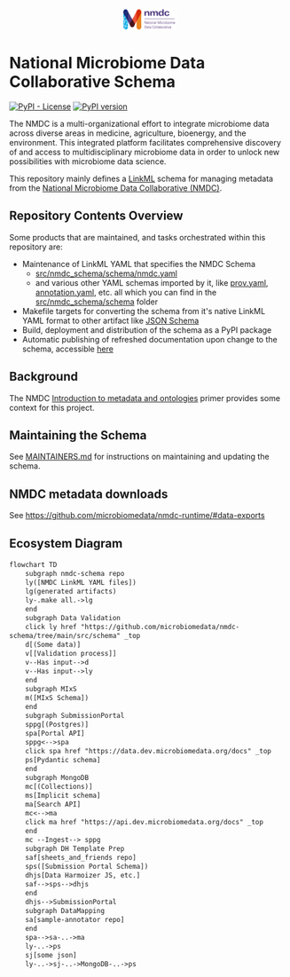 <p align="center">
    <img src="images/nmdc_logo_long.jpeg" width="100" height="40"/>
</p>

# National Microbiome Data Collaborative Schema

[![PyPI - License](https://img.shields.io/pypi/l/nmdc-schema)](https://github.com/microbiomedata/nmdc-schema/blob/main/LICENSE)
[![PyPI version](https://badge.fury.io/py/nmdc-schema.svg)](https://badge.fury.io/py/nmdc-schema)

The NMDC is a multi-organizational effort to integrate microbiome data across diverse areas in medicine, agriculture, bioenergy, and the environment. This integrated platform facilitates comprehensive discovery of and access to multidisciplinary microbiome data in order to unlock new possibilities with microbiome data science.

This repository mainly defines a [LinkML](https://github.com/linkml/linkml) schema for managing metadata from the [National Microbiome Data Collaborative (NMDC)](https://microbiomedata.org/).

## Repository Contents Overview
Some products that are maintained, and tasks orchestrated within this repository are:

- Maintenance of LinkML YAML that specifies the NMDC Schema
  - [src/nmdc_schema/schema/nmdc.yaml](src/nmdc_schema/schema/nmdc.yaml)
  - and various other YAML schemas imported by it, like [prov.yaml](src/nmdc_schema/schema/prov.yaml), [annotation.yaml](src/nmdc_schema/schema/annotation.yaml), etc. all which you can find in the [src/nmdc_schema/schema](src/nmdc_schema/schema/) folder
- Makefile targets for converting the schema from it's native LinkML YAML format to other artifact like [JSON Schema](project/jsonschema/nmdc.schema.json)
- Build, deployment and distribution of the schema as a PyPI package
- Automatic publishing of refreshed documentation upon change to the schema, accessible [here](https://microbiomedata.github.io/nmdc-schema/)
## Background

The NMDC [Introduction to metadata and ontologies](https://microbiomedata.org/introduction-to-metadata-and-ontologies/) primer provides some context for this project.

## Maintaining the Schema

See [MAINTAINERS.md](MAINTAINERS.md) for instructions on maintaining and updating the schema.

## NMDC metadata downloads

See https://github.com/microbiomedata/nmdc-runtime/#data-exports

## Ecosystem Diagram

```mermaid
flowchart TD
    subgraph nmdc-schema repo
    ly([NMDC LinkML YAML files])
    lg(generated artifacts)
    ly-.make all.->lg
    end
    subgraph Data Validation
    click ly href "https://github.com/microbiomedata/nmdc-schema/tree/main/src/schema" _top
    d[(Some data)]
    v[[Validation process]]
    v--Has input-->d
    v--Has input-->ly
    end
    subgraph MIxS
    m([MIxS Schema])
    end
    subgraph SubmissionPortal
    sppg[(Postgres)]
    spa[Portal API]
    sppg<-->spa
    click spa href "https://data.dev.microbiomedata.org/docs" _top
    ps[Pydantic schema]
    end
    subgraph MongoDB
    mc[(Collections)]
    ms[Implicit schema]
    ma[Search API]
    mc<-->ma
    click ma href "https://api.dev.microbiomedata.org/docs" _top
    end
    mc --Ingest--> sppg
    subgraph DH Template Prep
    saf[sheets_and_friends repo]
    sps([Submission Portal Schema])
    dhjs[Data Harmoizer JS, etc.]
    saf-->sps-->dhjs
    end
    dhjs-->SubmissionPortal
    subgraph DataMapping
    sa[sample-annotator repo]
    end
    spa-->sa-..->ma
    ly-..->ps
    sj[some json]
    ly-..->sj-..->MongoDB-..->ps
```
